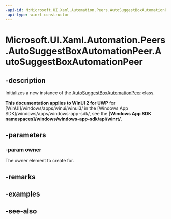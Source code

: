 ```yaml
---
-api-id: M:Microsoft.UI.Xaml.Automation.Peers.AutoSuggestBoxAutomationPeer.#ctor(Microsoft.UI.Xaml.Controls.AutoSuggestBox)
-api-type: winrt constructor
---
```


<!-- Method syntax
public AutoSuggestBoxAutomationPeer(Windows.UI.Xaml.Controls.AutoSuggestBox owner)
-->

# Microsoft.UI.Xaml.Automation.Peers.AutoSuggestBoxAutomationPeer.AutoSuggestBoxAutomationPeer

## -description
Initializes a new instance of the [AutoSuggestBoxAutomationPeer](autosuggestboxautomationpeer.md) class.

**This documentation applies to WinUI 2 for UWP** for [WinUI]/windows/apps/winui/winui3/ in the [Windows App SDK]/windows/apps/windows-app-sdk/, see the **[Windows App SDK namespaces]/windows/windows-app-sdk/api/winrt/**.

## -parameters
### -param owner
The owner element to create for.

## -remarks

## -examples

## -see-also
